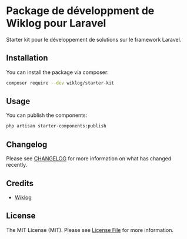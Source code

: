 # Package de développment de Wiklog pour Laravel

Starter kit pour le développement de solutions sur le framework Laravel. 

## Installation

You can install the package via composer:

```bash
composer require --dev wiklog/starter-kit
```

## Usage

You can publish the components:
```bash
php artisan starter-components:publish
```

## Changelog

Please see [CHANGELOG](CHANGELOG.md) for more information on what has changed recently.


## Credits

- [Wiklog](https://github.com/wiklog-sas)

## License

The MIT License (MIT). Please see [License File](LICENSE.md) for more information.
